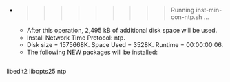* >>>>>>>>> Running inst-min-con-ntp.sh ...
  * After this operation, 2,495 kB of additional disk space will be used.
  * Install Network Time Protocol: ntp.
  * Disk size = 1575668K. Space Used = 3528K. Runtime = 00:00:00:06.
  * The following NEW packages will be installed:
  ```bash
libedit2 libopts25 ntp
  ```
